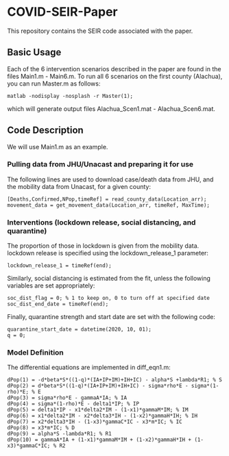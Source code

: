 # COVID-SEIR-Paper

This repository contains the SEIR code associated with the paper.

## Basic Usage

Each of the 6 intervention scenarios described in the paper are found in the files Main1.m - Main6.m. To run all 6 scenarios on the first county (Alachua), you can run Master.m as follows:

`matlab -nodisplay -nosplash -r Master(1);`

which will generate output files Alachua_Scen1.mat - Alachua_Scen6.mat.

## Code Description

We will use Main1.m as an example.

### Pulling data from JHU/Unacast and preparing it for use

The following lines are used to download case/death data from JHU, and the mobility data from Unacast, for a given county:

```
[Deaths,Confirmed,NPop,timeRef] = read_county_data(Location_arr);
movement_data = get_movement_data(Location_arr, timeRef, MaxTime);
```

### Interventions (lockdown release, social distancing, and quarantine)

The proportion of those in lockdown is given from the mobility data. lockdown
release is specified using the lockdown_release_1 parameter:

`lockdown_release_1 = timeRef(end);`

Similarly, social distancing is estimated from the fit, unless the following
variables are set appropriately:

```
soc_dist_flag = 0; % 1 to keep on, 0 to turn off at specified date
soc_dist_end_date = timeRef(end);
```

Finally, quarantine strength and start date are set with the following code:

```
quarantine_start_date = datetime(2020, 10, 01);
q = 0;
```

### Model Definition

The differential equations are implemented in diff_eqn1.m:

```
dPop(1) = -d*beta*S*((1-q)*(IA+IP+IM)+IH+IC) - alpha*S +lambda*R1; % S
dPop(2) = d*beta*S*((1-q)*(IA+IP+IM)+IH+IC) - sigma*rho*E - sigma*(1-rho)*E; % E
dPop(3) = sigma*rho*E - gammaA*IA; % IA
dPop(4) = sigma*(1-rho)*E - delta1*IP; % IP
dPop(5) = delta1*IP - x1*delta2*IM - (1-x1)*gammaM*IM; % IM
dPop(6) = x1*delta2*IM - x2*delta3*IH - (1-x2)*gammaH*IH; % IH
dPop(7) = x2*delta3*IH - (1-x3)*gammaC*IC - x3*m*IC; % IC
dPop(8) = x3*m*IC; % D
dPop(9) = alpha*S -lambda*R1; % R1
dPop(10) = gammaA*IA + (1-x1)*gammaM*IM + (1-x2)*gammaH*IH + (1-x3)*gammaC*IC; % R2
```
